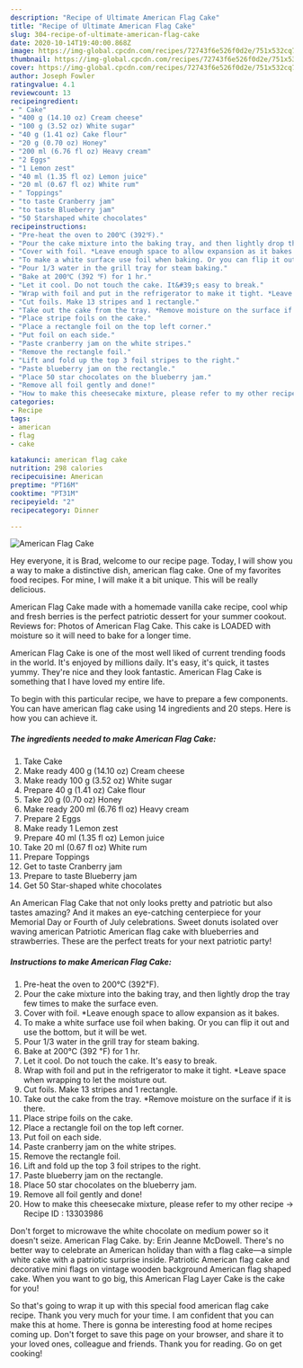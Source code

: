 ```yaml
---
description: "Recipe of Ultimate American Flag Cake"
title: "Recipe of Ultimate American Flag Cake"
slug: 304-recipe-of-ultimate-american-flag-cake
date: 2020-10-14T19:40:00.868Z
image: https://img-global.cpcdn.com/recipes/72743f6e526f0d2e/751x532cq70/american-flag-cake-recipe-main-photo.jpg
thumbnail: https://img-global.cpcdn.com/recipes/72743f6e526f0d2e/751x532cq70/american-flag-cake-recipe-main-photo.jpg
cover: https://img-global.cpcdn.com/recipes/72743f6e526f0d2e/751x532cq70/american-flag-cake-recipe-main-photo.jpg
author: Joseph Fowler
ratingvalue: 4.1
reviewcount: 13
recipeingredient:
- " Cake"
- "400 g (14.10 oz) Cream cheese"
- "100 g (3.52 oz) White sugar"
- "40 g (1.41 oz) Cake flour"
- "20 g (0.70 oz) Honey"
- "200 ml (6.76 fl oz) Heavy cream"
- "2 Eggs"
- "1 Lemon zest"
- "40 ml (1.35 fl oz) Lemon juice"
- "20 ml (0.67 fl oz) White rum"
- " Toppings"
- "to taste Cranberry jam"
- "to taste Blueberry jam"
- "50 Starshaped white chocolates"
recipeinstructions:
- "Pre-heat the oven to 200℃ (392℉)."
- "Pour the cake mixture into the baking tray, and then lightly drop the tray few times to make the surface even."
- "Cover with foil. *Leave enough space to allow expansion as it bakes."
- "To make a white surface use foil when baking. Or you can flip it out and use the bottom, but it will be wet."
- "Pour 1/3 water in the grill tray for steam baking."
- "Bake at 200℃ (392 ℉) for 1 hr."
- "Let it cool. Do not touch the cake. It&#39;s easy to break."
- "Wrap with foil and put in the refrigerator to make it tight. *Leave space when wrapping to let the moisture out."
- "Cut foils. Make 13 stripes and 1 rectangle."
- "Take out the cake from the tray. *Remove moisture on the surface if it is there."
- "Place stripe foils on the cake."
- "Place a rectangle foil on the top left corner."
- "Put foil on each side."
- "Paste cranberry jam on the white stripes."
- "Remove the rectangle foil."
- "Lift and fold up the top 3 foil stripes to the right."
- "Paste blueberry jam on the rectangle."
- "Place 50 star chocolates on the blueberry jam."
- "Remove all foil gently and done!"
- "How to make this cheesecake mixture, please refer to my other recipe → Recipe ID : 13303986"
categories:
- Recipe
tags:
- american
- flag
- cake

katakunci: american flag cake 
nutrition: 298 calories
recipecuisine: American
preptime: "PT16M"
cooktime: "PT31M"
recipeyield: "2"
recipecategory: Dinner

---
```



![American Flag Cake](https://img-global.cpcdn.com/recipes/72743f6e526f0d2e/751x532cq70/american-flag-cake-recipe-main-photo.jpg)

Hey everyone, it is Brad, welcome to our recipe page. Today, I will show you a way to make a distinctive dish, american flag cake. One of my favorites food recipes. For mine, I will make it a bit unique. This will be really delicious.

American Flag Cake made with a homemade vanilla cake recipe, cool whip and fresh berries is the perfect patriotic dessert for your summer cookout. Reviews for: Photos of American Flag Cake. This cake is LOADED with moisture so it will need to bake for a longer time.

American Flag Cake is one of the most well liked of current trending foods in the world. It's enjoyed by millions daily. It's easy, it's quick, it tastes yummy. They're nice and they look fantastic. American Flag Cake is something that I have loved my entire life.


To begin with this particular recipe, we have to prepare a few components. You can have american flag cake using 14 ingredients and 20 steps. Here is how you can achieve it.

<!--inarticleads1-->

##### The ingredients needed to make American Flag Cake:

1. Take  Cake
1. Make ready 400 g (14.10 oz) Cream cheese
1. Make ready 100 g (3.52 oz) White sugar
1. Prepare 40 g (1.41 oz) Cake flour
1. Take 20 g (0.70 oz) Honey
1. Make ready 200 ml (6.76 fl oz) Heavy cream
1. Prepare 2 Eggs
1. Make ready 1 Lemon zest
1. Prepare 40 ml (1.35 fl oz) Lemon juice
1. Take 20 ml (0.67 fl oz) White rum
1. Prepare  Toppings
1. Get to taste Cranberry jam
1. Prepare to taste Blueberry jam
1. Get 50 Star-shaped white chocolates


An American Flag Cake that not only looks pretty and patriotic but also tastes amazing? And it makes an eye-catching centerpiece for your Memorial Day or Fourth of July celebrations. Sweet donuts isolated over waving american Patriotic American flag cake with blueberries and strawberries. These are the perfect treats for your next patriotic party! 

<!--inarticleads2-->

##### Instructions to make American Flag Cake:

1. Pre-heat the oven to 200℃ (392℉).
1. Pour the cake mixture into the baking tray, and then lightly drop the tray few times to make the surface even.
1. Cover with foil. *Leave enough space to allow expansion as it bakes.
1. To make a white surface use foil when baking. Or you can flip it out and use the bottom, but it will be wet.
1. Pour 1/3 water in the grill tray for steam baking.
1. Bake at 200℃ (392 ℉) for 1 hr.
1. Let it cool. Do not touch the cake. It&#39;s easy to break.
1. Wrap with foil and put in the refrigerator to make it tight. *Leave space when wrapping to let the moisture out.
1. Cut foils. Make 13 stripes and 1 rectangle.
1. Take out the cake from the tray. *Remove moisture on the surface if it is there.
1. Place stripe foils on the cake.
1. Place a rectangle foil on the top left corner.
1. Put foil on each side.
1. Paste cranberry jam on the white stripes.
1. Remove the rectangle foil.
1. Lift and fold up the top 3 foil stripes to the right.
1. Paste blueberry jam on the rectangle.
1. Place 50 star chocolates on the blueberry jam.
1. Remove all foil gently and done!
1. How to make this cheesecake mixture, please refer to my other recipe → Recipe ID : 13303986


Don&#39;t forget to microwave the white chocolate on medium power so it doesn&#39;t seize. American Flag Cake. by: Erin Jeanne McDowell. There&#39;s no better way to celebrate an American holiday than with a flag cake—a simple white cake with a patriotic surprise inside. Patriotic American flag cake and decorative mini flags on vintage wooden background American flag shaped cake. When you want to go big, this American Flag Layer Cake is the cake for you! 

So that's going to wrap it up with this special food american flag cake recipe. Thank you very much for your time. I am confident that you can make this at home. There is gonna be interesting food at home recipes coming up. Don't forget to save this page on your browser, and share it to your loved ones, colleague and friends. Thank you for reading. Go on get cooking!
